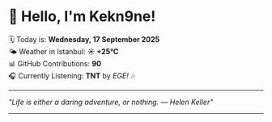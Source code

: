 # 👋 Hello, I'm Kekn9ne!

🗓️ Today is: **Wednesday, 17 September 2025**  
🌤️ Weather in Istanbul: **☀️   +25°C**  
📊 GitHub Contributions: **90**  
🎧 Currently Listening: **TNT** by *EGE!* 🎶

---

_"Life is either a daring adventure, or nothing. — *Helen Keller*"_

---

